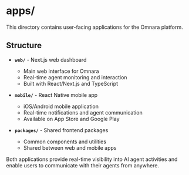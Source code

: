 # apps/

This directory contains user-facing applications for the Omnara platform.

## Structure

- **`web/`** - Next.js web dashboard
  - Main web interface for Omnara
  - Real-time agent monitoring and interaction
  - Built with React/Next.js and TypeScript

- **`mobile/`** - React Native mobile app
  - iOS/Android mobile application
  - Real-time notifications and agent communication
  - Available on App Store and Google Play

- **`packages/`** - Shared frontend packages
  - Common components and utilities
  - Shared between web and mobile apps

Both applications provide real-time visibility into AI agent activities and enable users to communicate with their agents from anywhere.